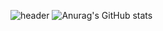 ![header](https://capsule-render.vercel.app/api?type=waving&color=0:90d8fa,100:90fab2&height=250&text=ZaMan)
![Anurag's GitHub stats](https://github-readme-stats.vercel.app/api?username=anuraghazra)
